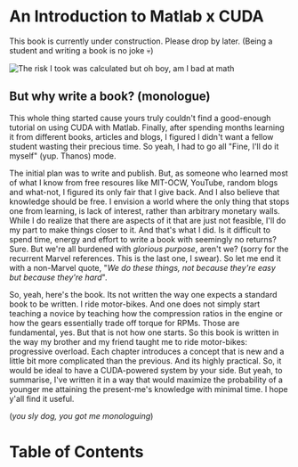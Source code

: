 # An Introduction to Matlab x CUDA 
This book is currently under construction. Please drop by later. (Being a student and writing a book is no joke 💀)

![The risk I took was calculated but oh boy, am I bad at math](https://i.kym-cdn.com/entries/icons/original/000/024/785/Screen_Shot_2017-11-30_at_1.12.37_PM.png)

## But why write a book? (monologue)
This whole thing started cause yours truly couldn't find a good-enough tutorial on using CUDA with Matlab. Finally, after spending months learning it from different books, articles and blogs, I figured I didn't want a fellow student wasting their precious time. So yeah, I had to go all "Fine, I'll do it myself" (yup. Thanos) mode. 

The initial plan was to write and publish. But, as someone who learned most of what I know from free resoures like MIT-OCW, YouTube, random blogs and what-not, I figured its only fair that I give back. And I also believe that knowledge should be free. I envision a world where the only thing that stops one from learning, is lack of interest, rather than arbitrary monetary walls. While I do realize that there are aspects of it that are just not feasible, I'll do my part to make things closer to it. And that's what I did. Is it difficult to spend time, energy and effort to write a book with seemingly no returns? Sure. But we're all burdened with *glorious purpose*, aren't we? (sorry for the recurrent Marvel references. This is the last one, I swear).  So let me end it with a non-Marvel quote, "*We do these things, not because they're easy but because they're hard*". 

So, yeah, here's the book. Its not written the way one expects a standard book to be written. I ride motor-bikes. And one does not simply start teaching a novice by teaching how the compression ratios in the engine or how the gears essentially trade off torque for RPMs. Those are fundamental, yes. But that is not how one starts. So this book is written in the way my brother and my friend taught me to ride motor-bikes: progressive overload. Each chapter introduces a concept that is new and a little bit more complicated than the previous. And its highly practical. So, it would be ideal to have a CUDA-powered system by your side. But yeah, to summarise, I've written it in a way that would maximize the probability of a younger me attaining the present-me's knowledge with minimal time. I hope y'all find it useful. 

<!-- The initial idea was to publish as a book but then, as someone who learned most of my topics-of-interest from free resources like MIT-OCW, random blogs and what-not, I figured its only fair that I give back. Knowledge should be free. I envision a world where the only thing that stops someone from learning is the lack of interest and never monetary walls. Is it difficult to spend time and effort to write a book with no immediate-gains? Sure. But its all about *glorious purpose*, isn't it? (sorry for the recurrent Marvel references). So let me end it with a not-marvel quote. "*We do these things, not because they're easy but because they're hard*". So yeah, here's the book. Its not exactly written in a way a standard book must be written. I've written it in such a way that if I were to hand this to a younger-me, it would be the most useful.  -->

(*you sly dog, you got me monologuing*)


# Table of Contents
```{tableofcontents}
```
